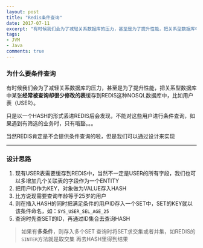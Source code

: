 ```yaml
---
layout: post
title: "Redis条件查询"
date: 2017-07-11
excerpt: "有时候我们会为了减轻关系数据库的压力，甚至是为了提升性能，把关系型数据库中某张经常被查询却很少修改的表..."
tags: 
- JVM
- Java
comments: true
---
```



### 为什么要条件查询

有时候我们会为了减轻关系数据库的压力，甚至是为了提升性能，把关系型数据库中某张**经常被查询却很少修改的表**缓存到REDIS这种NOSQL数据库中，比如用户表（USER）。

只是以一个HASH的形式丢进REDIS后会发现，不能对这些用户进行条件查询，如果遇到有筛选的业务时，只有哦豁。。。

当然REDIS肯定是不会提供条件查询的啦，但是我们可以通过设计来实现

------------

### 设计思路
1. 现有USER表需要缓存到REDIS中，当然不一定是USER的所有字段，我们也可以多增加几个关联表的字段作为一个ENTITY
2. 把用户ID作为KEY，对象做为VALUE存入HASH
3. 比方说现需要查询年龄等于25岁的用户
4. 则在插入HASH的同时把满足条件的用户ID存入一个SET中，SET的KEY就以该条件命名，如：`SYS_USER_SEL_AGE_25`
5. 查询时先查SET的ID，再通过ID集合去查询HASH

> 如果有**多条件**，则存入多个SET
查询时将SET求交集或者并集，如REDIS的`SINTER`方法就是取交集
再去HASH里得到结果
